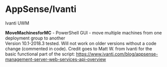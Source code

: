 # AppSense/Ivanti
Ivanti UWM

**MoveMachinesforMC** - PowerShell GUI - move multiple machines from one deployment group to another  
Version 10.1-2018.3 tested. Will not work on older versions without a code change (commented in code).
Credit goes to Matt W. from Ivanti for the basic functional part of the script:
https://www.ivanti.com/blog/appsense-management-server-web-services-api-overview

